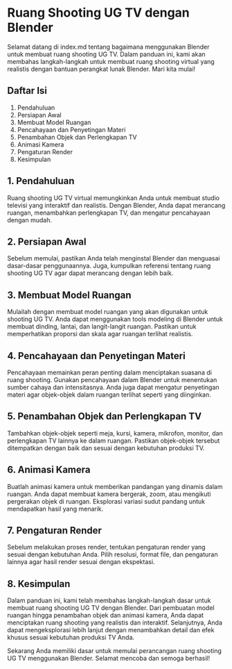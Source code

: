 # Ruang Shooting UG TV dengan Blender

Selamat datang di index.md tentang bagaimana menggunakan Blender untuk membuat ruang shooting UG TV. Dalam panduan ini, kami akan membahas langkah-langkah untuk membuat ruang shooting virtual yang realistis dengan bantuan perangkat lunak Blender. Mari kita mulai!

## Daftar Isi
1. Pendahuluan
2. Persiapan Awal
3. Membuat Model Ruangan
4. Pencahayaan dan Penyetingan Materi
5. Penambahan Objek dan Perlengkapan TV
6. Animasi Kamera
7. Pengaturan Render
8. Kesimpulan

## 1. Pendahuluan
Ruang shooting UG TV virtual memungkinkan Anda untuk membuat studio televisi yang interaktif dan realistis. Dengan Blender, Anda dapat merancang ruangan, menambahkan perlengkapan TV, dan mengatur pencahayaan dengan mudah.

## 2. Persiapan Awal
Sebelum memulai, pastikan Anda telah menginstal Blender dan menguasai dasar-dasar penggunaannya. Juga, kumpulkan referensi tentang ruang shooting UG TV agar dapat merancang dengan lebih baik.

## 3. Membuat Model Ruangan
Mulailah dengan membuat model ruangan yang akan digunakan untuk shooting UG TV. Anda dapat menggunakan tools modeling di Blender untuk membuat dinding, lantai, dan langit-langit ruangan. Pastikan untuk memperhatikan proporsi dan skala agar ruangan terlihat realistis.

## 4. Pencahayaan dan Penyetingan Materi
Pencahayaan memainkan peran penting dalam menciptakan suasana di ruang shooting. Gunakan pencahayaan dalam Blender untuk menentukan sumber cahaya dan intensitasnya. Anda juga dapat mengatur penyetingan materi agar objek-objek dalam ruangan terlihat seperti yang diinginkan.

## 5. Penambahan Objek dan Perlengkapan TV
Tambahkan objek-objek seperti meja, kursi, kamera, mikrofon, monitor, dan perlengkapan TV lainnya ke dalam ruangan. Pastikan objek-objek tersebut ditempatkan dengan baik dan sesuai dengan kebutuhan produksi TV.

## 6. Animasi Kamera
Buatlah animasi kamera untuk memberikan pandangan yang dinamis dalam ruangan. Anda dapat membuat kamera bergerak, zoom, atau mengikuti pergerakan objek di ruangan. Eksplorasi variasi sudut pandang untuk mendapatkan hasil yang menarik.

## 7. Pengaturan Render
Sebelum melakukan proses render, tentukan pengaturan render yang sesuai dengan kebutuhan Anda. Pilih resolusi, format file, dan pengaturan lainnya agar hasil render sesuai dengan ekspektasi.

## 8. Kesimpulan
Dalam panduan ini, kami telah membahas langkah-langkah dasar untuk membuat ruang shooting UG TV dengan Blender. Dari pembuatan model ruangan hingga penambahan objek dan animasi kamera, Anda dapat menciptakan ruang shooting yang realistis dan interaktif. Selanjutnya, Anda dapat mengeksplorasi lebih lanjut dengan menambahkan detail dan efek khusus sesuai kebutuhan produksi TV Anda.

Sekarang Anda memiliki dasar untuk memulai perancangan ruang shooting UG TV menggunakan Blender. Selamat mencoba dan semoga berhasil!